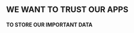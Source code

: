<StandardTab choosen="security" />

<div class="text-center font-bold h-full overflow-y-auto m-4 mt-40">
  <h2>WE WANT TO TRUST OUR APPS</h2>
  <h4 class="text-gray-400">TO STORE OUR IMPORTANT DATA</h4>
</div>

<!-- TIME : 05:00 -->